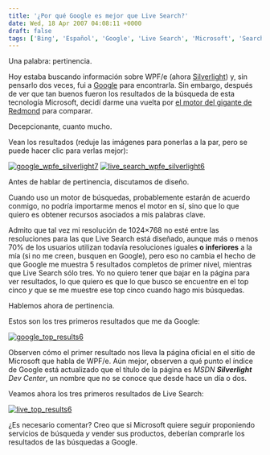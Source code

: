```yaml
---
title: '¿Por qué Google es mejor que Live Search?'
date: Wed, 18 Apr 2007 04:08:11 +0000
draft: false
tags: ['Bing', 'Español', 'Google', 'Live Search', 'Microsoft', 'Search', 'Technology']
---
```


Una palabra: pertinencia.

Hoy estaba buscando información sobre WPF/e (ahora [Silverlight](http://msdn.microsoft.com/wpfe/)) y, sin pensarlo dos veces, fui a [Google](http://www.google.com/) para encontrarla. Sin embargo, después de ver que tan buenos fueron los resultados de la búsqueda de esta tecnología Microsoft, decidí darme una vuelta por [el motor del gigante de Redmond](http://search.live.com/) para comparar.

Decepcionante, cuanto mucho.

Vean los resultados (reduje las imágenes para ponerlas a la par, pero se puede hacer clic para verlas mejor):

[![google_wpfe_silverlight7](http://blog.madd0.com/images/WindowsLiveWriter/lang_enWhyisGooglebetterthanLiveSearchla_11BC6/google_wpfe_silverlight7_thumb.png)](http://blog.madd0.com/images/WindowsLiveWriter/lang_enWhyisGooglebetterthanLiveSearchla_11BC6/google_wpfe_silverlight7.png) [![live_search_wpfe_silverlight6](http://blog.madd0.com/images/WindowsLiveWriter/lang_enWhyisGooglebetterthanLiveSearchla_11BC6/live_search_wpfe_silverlight6_thumb.png)](http://blog.madd0.com/images/WindowsLiveWriter/lang_enWhyisGooglebetterthanLiveSearchla_11BC6/live_search_wpfe_silverlight6.png)

Antes de hablar de pertinencia, discutamos de diseño.

Cuando uso un motor de búsquedas, probablemente estarán de acuerdo conmigo, no podría importarme menos el motor en sí, sino que lo que quiero es obtener recursos asociados a mis palabras clave.

Admito que tal vez mi resolución de 1024×768 no esté entre las resoluciones para las que Live Search está diseñado, aunque más o menos 70% de los usuarios utilizan todavía resoluciones iguales **o inferiores** a la mía (si no me creen, busquen en Google), pero eso no cambia el hecho de que Google me muestra 5 resultados completos de primer nivel, mientras que Live Search sólo tres. Yo no quiero tener que bajar en la página para ver resultados, lo que quiero es que lo que busco se encuentre en el top cinco _y_ que se me muestre ese top cinco cuando hago mis búsquedas.

Hablemos ahora de pertinencia.

Estos son los tres primeros resultados que me da Google:

[![google_top_results6](http://blog.madd0.com/images/WindowsLiveWriter/lang_enWhyisGooglebetterthanLiveSearchla_11BC6/google_top_results6_thumb.png)](http://blog.madd0.com/images/WindowsLiveWriter/lang_enWhyisGooglebetterthanLiveSearchla_11BC6/google_top_results6.png)

Observen cómo el primer resultado nos lleva la página oficial en el sitio de Microsoft que habla de WPF/e. Aún mejor, observen a qué punto el índice de Google está actualizado que el título de la página es _MSDN **Silverlight** Dev Center_, un nombre que no se conoce que desde hace un día o dos.

Veamos ahora los tres primeros resultados de Live Search:

[![live_top_results6](http://blog.madd0.com/images/WindowsLiveWriter/lang_enWhyisGooglebetterthanLiveSearchla_11BC6/live_top_results6_thumb.png)](http://blog.madd0.com/images/WindowsLiveWriter/lang_enWhyisGooglebetterthanLiveSearchla_11BC6/live_top_results6.png)

¿Es necesario comentar? Creo que si Microsoft quiere seguir proponiendo servicios de búsqueda _y_ vender sus productos, deberían comprarle los resultados de las búsquedas a Google.